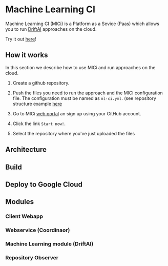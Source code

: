 # Machine Learning CI

Machine Learning CI (MlCi) is a Platform as a Sevice (Paas) which allows you to run [DriftAI](https://github.com/Appverse/DriftAI) approaches on the cloud.

Try it out [here](https://neon-rampart-243108.firebaseapp.com)!

## How it works

In this section we describe how to use MlCi and run approaches on the cloud.

1. Create a github repository.

2. Push the files you need to run the approach and the MlCi configuration file. The configuration must be named as `ml-ci.yml`. (see repository structure example [here](https://github.com/Guillem96/housing-project)

3. Go to MlCi [web portal](https://neon-rampart-243108.firebaseapp.com/auth) an sign up using your GitHub account.

4. Click the link `Start now!`.

5. Select the repository where you've just uploaded the files

## Architecture

## Build 

## Deploy to Google Cloud 

## Modules

### Client Webapp

### Webservice (Coordinaor)

### Machine Learning module (DriftAI)

### Repository Observer